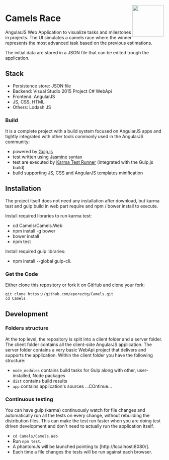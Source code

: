 <a><img style="float: right;" height="100" width="100 " src="Camels.Web/favicon.ico"></a>
# Camels Race

AngularJS Web Application to visualize tasks and milestones in projects. The UI simulates a camels race where the winner represents the most advanced task based on the previous estimations.

The initial data are stored in a JSON file that can be edited trough the application.


## Stack
* Persistence store: JSON file
* Backend: Visual Studio 2015 Project C# WebApi
* Frontend: AngularJS
* JS, CSS, HTML
* Others: Lodash JS

### Build

It is a complete project with a build system focused on AngularJS apps and tightly integrated with other tools commonly used in the AngularJS community:
* powered by [Gulp.js](http://gulpjs.com/)
* test written using [Jasmine](http://jasmine.github.io/) syntax
* test are executed by [Karma Test Runner](http://karma-runner.github.io/0.8/index.html) (integrated with the Gulp.js build)
* build supporting JS, CSS and AngularJS templates minification

## Installation

The project itself does not need any installation after download, but karma test and gulp build in web part require and npm / bower install to execute.

Install required libraries to run karma test:
* cd Camels/Camels.Web
* npm install -g bower
* bower install
* npm test

Install required gulp libraries:

 * npm install --global gulp-cli.

### Get the Code

Either clone this repository or fork it on GitHub and clone your fork:

```
git clone https://github.com/epereztg/Camels.git
cd Camels
```
## Development

### Folders structure
At the top level, the repository is split into a client folder and a server folder.  The client folder contains all the client-side AngularJS application.  The server folder contains a very basic WebApi project that delivers and supports the application.
Within the client folder you have the following structure:
* `node_modules` contains build tasks for Gulp along with other, user-installed, Node packages
* `dist` contains build results
* `app` contains application's sources
...COntinue...



### Continuous testing
You can have gulp (karma) continuously watch for file changes and automatically run all the tests on every change, without rebuilding the distribution files.  This can make the test run faster when you are doing test driven development and don't need to actually run the application itself.

* `cd Camels/Camels.Web`
* Run `npm test`.
* A phantomJs will be launched pointing to [http://localhost:8080/].
* Each time a file changes the tests will be run against each browser.

